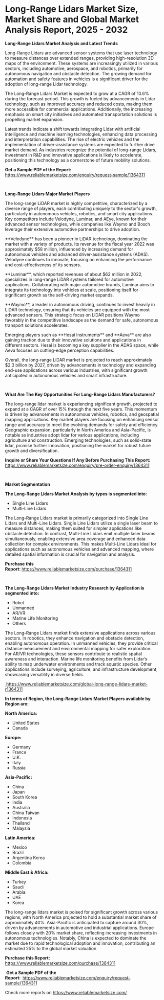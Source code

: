 <p><h1>Long-Range Lidars Market Size, Market Share and Global Market Analysis Report, 2025 - 2032</h1></p><p><strong>Long-Range Lidars Market Analysis and Latest Trends</strong></p>
<p><p>Long-Range Lidars are advanced sensor systems that use laser technology to measure distances over extended ranges, providing high-resolution 3D maps of the environment. These systems are increasingly utilized in various sectors, including automotive, aerospace, and robotics, primarily for autonomous navigation and obstacle detection. The growing demand for automation and safety features in vehicles is a significant driver for the adoption of long-range Lidar technology.</p><p>The Long-Range Lidars Market is expected to grow at a CAGR of 10.6% during the forecast period. This growth is fueled by advancements in Lidar technology, such as improved accuracy and reduced costs, making them more accessible for commercial applications. Additionally, the increasing emphasis on smart city initiatives and automated transportation solutions is propelling market expansion. </p><p>Latest trends indicate a shift towards integrating Lidar with artificial intelligence and machine learning technologies, enhancing data processing and interpretation capabilities. The rise of electric vehicles and the implementation of driver-assistance systems are expected to further drive market demand. As industries recognize the potential of long-range Lidars, investment in R&D and innovative applications is likely to accelerate, positioning this technology as a cornerstone of future mobility solutions.</p></p>
<p><strong>Get a Sample PDF of the Report:&nbsp;</strong> <a href="https://www.reliablemarketsize.com/enquiry/request-sample/1364311?utm_campaign=3205&utm_medium=2&utm_source=Github&utm_content=ia&utm_term=12042025&utm_id=long-range-lidars">https://www.reliablemarketsize.com/enquiry/request-sample/1364311</a></p>
<p>&nbsp;</p>
<p><strong>Long-Range Lidars Major Market Players</strong></p>
<p><p>The long-range LiDAR market is highly competitive, characterized by a diverse range of players, each contributing uniquely to the sector's growth, particularly in autonomous vehicles, robotics, and smart city applications. Key competitors include Velodyne, Luminar, and AEye, known for their advanced sensor technologies, while companies like Waymo and Bosch leverage their extensive automotive partnerships to drive adoption.</p><p>**Velodyne** has been a pioneer in LiDAR technology, dominating the market with a variety of products. Its revenue for the fiscal year 2022 was approximately $58 million, influenced by increasing demand for autonomous vehicles and advanced driver-assistance systems (ADAS). Velodyne continues to innovate, focusing on enhancing the performance and cost-effectiveness of its sensors.</p><p>**Luminar**, which reported revenues of about $62 million in 2022, specializes in long-range LiDAR systems tailored for automotive applications. Collaborating with major automotive brands, Luminar aims to integrate its technology into vehicles at scale, positioning itself for significant growth as the self-driving market expands.</p><p>**Waymo**, a leader in autonomous driving, continues to invest heavily in LiDAR technology, ensuring that its vehicles are equipped with the most advanced sensors. This strategic focus on LiDAR positions Waymo favorably in the competitive landscape as the demand for safe, autonomous transport solutions accelerates.</p><p>Emerging players such as **Hesai Instruments** and **Aeva** are also gaining traction due to their innovative solutions and applications in different sectors. Hesai is becoming a key supplier in the ADAS space, while Aeva focuses on cutting-edge perception capabilities.</p><p>Overall, the long-range LiDAR market is projected to reach approximately $2.3 billion by 2027, driven by advancements in technology and expanding end-use applications across various industries, with significant growth anticipated in autonomous vehicles and smart infrastructure.</p></p>
<p>&nbsp;</p>
<p><strong>What Are The Key Opportunities For Long-Range Lidars Manufacturers?</strong></p>
<p><p>The long-range lidar market is experiencing significant growth, projected to expand at a CAGR of over 15% through the next five years. This momentum is driven by advancements in autonomous vehicles, robotics, and geospatial mapping applications. Key market players are focusing on enhancing sensor range and accuracy to meet the evolving demands for safety and efficiency. Geographic expansion, particularly in North America and Asia-Pacific, is notable as industries adopt lidar for various applications, including agriculture and construction. Emerging technologies, such as solid-state lidar, promise further innovation, positioning the market for robust future growth and diversification.</p></p>
<p><strong>Inquire or Share Your Questions If Any Before Purchasing This Report:</strong> <a href="https://www.reliablemarketsize.com/enquiry/pre-order-enquiry/1364311?utm_campaign=3205&utm_medium=2&utm_source=Github&utm_content=ia&utm_term=12042025&utm_id=long-range-lidars">https://www.reliablemarketsize.com/enquiry/pre-order-enquiry/1364311</a></p>
<p>&nbsp;</p>
<p><strong>Market Segmentation</strong></p>
<p><strong>The Long-Range Lidars Market Analysis by types is segmented into:</strong></p>
<p><ul><li>Single Line Lidars</li><li>Multi-Line Lidars</li></ul></p>
<p><p>The Long-Range Lidars market is primarily categorized into Single Line Lidars and Multi-Line Lidars. Single Line Lidars utilize a single laser beam to measure distances, making them suited for simpler applications like obstacle detection. In contrast, Multi-Line Lidars emit multiple laser beams simultaneously, enabling extensive area coverage and enhanced data collection for complex environments. This makes Multi-Line Lidars ideal for applications such as autonomous vehicles and advanced mapping, where detailed spatial information is crucial for navigation and analysis.</p></p>
<p><strong>Purchase this Report:&nbsp;</strong><a href="https://www.reliablemarketsize.com/purchase/1364311?utm_campaign=3205&utm_medium=2&utm_source=Github&utm_content=ia&utm_term=12042025&utm_id=long-range-lidars">https://www.reliablemarketsize.com/purchase/1364311</a></p>
<p>&nbsp;</p>
<p><strong>The Long-Range Lidars Market Industry Research by Application is segmented into:</strong></p>
<p><ul><li>Robot</li><li>Unmanned</li><li>AR/VR</li><li>Marine Life Monitoring</li><li>Others</li></ul></p>
<p><p>The Long-Range Lidars market finds extensive applications across various sectors. In robotics, they enhance navigation and obstacle detection, enabling autonomous operation. In unmanned vehicles, they provide critical distance measurement and environmental mapping for safer exploration. For AR/VR technologies, these sensors contribute to realistic spatial awareness and interaction. Marine life monitoring benefits from Lidar’s ability to map underwater environments and track aquatic species. Other applications include surveying, agriculture, and infrastructure development, showcasing versatility in diverse fields.</p></p>
<p><a href="https://www.reliablemarketsize.com/global-long-range-lidars-market-r1364311?utm_campaign=3205&utm_medium=2&utm_source=Github&utm_content=ia&utm_term=12042025&utm_id=long-range-lidars">&nbsp;https://www.reliablemarketsize.com/global-long-range-lidars-market-r1364311</a></p>
<p><strong>In terms of Region, the Long-Range Lidars Market Players available by Region are:</strong></p>
<p>
    <p> <strong> North America: </strong>
        <ul>
            <li>United States</li>
            <li>Canada</li>
        </ul>
        </p> 
    <p> <strong> Europe: </strong>
        <ul>
            <li>Germany</li>
            <li>France</li>
            <li>U.K.</li>
            <li>Italy</li>
            <li>Russia</li>
        </ul>
        </p> 
    <p> <strong> Asia-Pacific: </strong>
        <ul>
            <li>China</li>
            <li>Japan</li>
            <li>South Korea</li>
            <li>India</li>
            <li>Australia</li>
            <li>China Taiwan</li>
            <li>Indonesia</li>
            <li>Thailand</li>
            <li>Malaysia</li>
        </ul>
        </p> 
    <p> <strong> Latin America: </strong>
        <ul>
            <li>Mexico</li>
            <li>Brazil</li>
            <li>Argentina Korea</li>
            <li>Colombia</li>
        </ul>
        </p> 
    <p> <strong> Middle East & Africa: </strong>
        <ul>
            <li>Turkey</li>
            <li>Saudi</li>
            <li>Arabia</li>
            <li>UAE</li>
            <li>Korea</li>
        </ul>
    </p>
    </p>
<p><p>The long-range lidars market is poised for significant growth across various regions, with North America projected to hold a substantial market share of approximately 40%. Asia-Pacific is anticipated to capture around 30%, driven by advancements in automotive and industrial applications. Europe follows closely with 20% market share, reflecting increasing investments in autonomous technologies. Notably, China is expected to dominate the market due to rapid technological adoption and innovation, contributing an estimated 25% to the global market valuation.</p></p>
<p><strong>Purchase this Report: </strong><a href="https://www.reliablemarketsize.com/purchase/1364311?utm_campaign=3205&utm_medium=2&utm_source=Github&utm_content=ia&utm_term=12042025&utm_id=long-range-lidars">https://www.reliablemarketsize.com/purchase/1364311</a></p>
<p>&nbsp;<strong>Get a Sample PDF of the Report:&nbsp;&nbsp;</strong><a href="https://www.reliablemarketsize.com/enquiry/request-sample/1364311?utm_campaign=3205&utm_medium=2&utm_source=Github&utm_content=ia&utm_term=12042025&utm_id=long-range-lidars">https://www.reliablemarketsize.com/enquiry/request-sample/1364311</a></p>
<p><strong></strong></p>
<p>Check more reports on <a href="https://www.reliablemarketsize.com/?utm_campaign=3205&utm_medium=2&utm_source=Github&utm_content=ia&utm_term=12042025&utm_id=long-range-lidars">https://www.reliablemarketsize.com/</a></p>